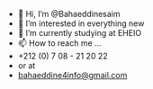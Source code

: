 - 👋 Hi, I’m @Bahaeddinesaim
- 👀 I’m interested in everything new
- 🌱 I’m currently studying at EHEIO
- 📫 How to reach me ...
- +212 (0) 7 08 - 21 20 22
- or at
- bahaeddine4info@gmail.com

<!---
Bahaeddinesaim/Bahaeddinesaim is a ✨ special ✨ repository because its `README.md` (this file) appears on your GitHub profile.
You can click the Preview link to take a look at your changes.
--->

